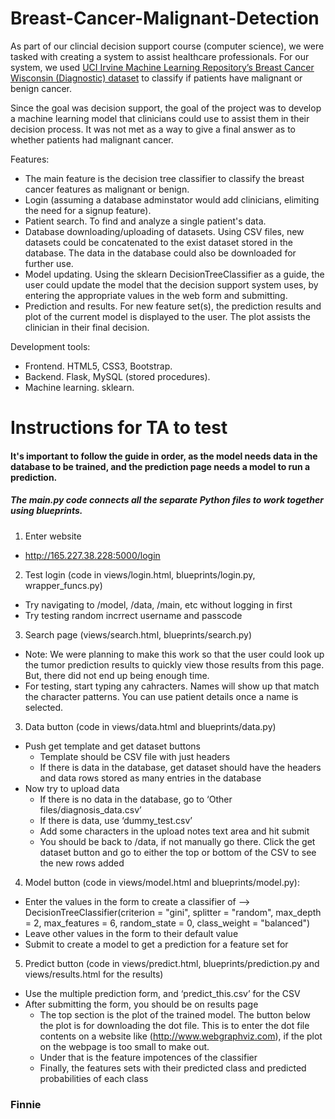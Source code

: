 # Breast-Cancer-Malignant-Detection

As part of our clincial decision support course (computer science), we were tasked with creating a system to assist healthcare professionals. For our system, we used [UCI Irvine Machine Learning Repository’s Breast Cancer Wisconsin (Diagnostic) dataset](http://archive.ics.uci.edu/ml/datasets/Breast+Cancer) to classify if patients have malignant or benign cancer.

Since the goal was decision support, the goal of the project was to develop a machine learning model that clinicians could use to assist them in their decision process. It was not met as a way to give a final answer as to whether patients had malignant cancer.

Features:
- The main feature is the decision tree classifier to classify the breast cancer features as malignant or benign.
- Login (assuming a database adminstator would add clinicians, elimiting the need for a signup feature).
- Patient search. To find and analyze a single patient's data.
- Database downloading/uploading of datasets. Using CSV files, new datasets could be concatenated to the exist dataset stored in the database. The data in the database could also be downloaded for further use.
- Model updating. Using the sklearn DecisionTreeClassifier as a guide, the user could update the model that the decision support system uses, by entering the appropriate values in the web form and submitting.
- Prediction and results. For new feature set(s), the prediction results and plot of the current model is displayed to the user. The plot assists the clinician in their final decision.

Development tools:
- Frontend. HTML5, CSS3, Bootstrap.
- Backend. Flask, MySQL (stored procedures).
- Machine learning. sklearn.


# Instructions for TA to test
#### It's important to follow the guide in order, as the model needs data in the database to be trained, and the prediction page needs a model to run a prediction.
##### The main.py code connects all the separate Python files to work together using blueprints.
1. Enter website
  - http://165.227.38.228:5000/login
2. Test login (code in views/login.html, blueprints/login.py, wrapper_funcs.py)
  - Try navigating to /model, /data, /main, etc without logging in first
  - Try testing random incrrect username and passcode
3. Search page (views/search.html, blueprints/search.py)
  - Note: We were planning to make this work so that the user could look up the tumor prediction results to quickly view those results from this page. But, there did not end up being enough time.
  - For testing, start typing any cahracters. Names will show up that match the character patterns. You can use patient details once a name is selected.
3. Data button (code in views/data.html and blueprints/data.py)
  - Push get template and get dataset buttons
	  - Template should be CSV file with just headers
	  - If there is data in the database, get dataset should have the headers and data rows stored as many entries in the database
  - Now try to upload data
	  - If there is no data in the database, go to ‘Other files/diagnosis_data.csv’
	  - If there is data, use ‘dummy_test.csv’
	  - Add some characters in the upload notes text area and hit submit
	  - You should be back to /data, if not manually go there. Click the get dataset button and go to either the top or bottom of the CSV to see the new rows added
4. Model button (code in views/model.html and blueprints/model.py):
  - Enter the values in the form to create a classifier of --> DecisionTreeClassifier(criterion = "gini", splitter = "random",  max_depth = 2, max_features = 6, random_state = 0, class_weight = "balanced")
  - Leave other values in the form to their default value
  - Submit to create a model to get a prediction for a feature set for
5. Predict button (code in views/predict.html, blueprints/prediction.py and views/results.html for the results)
  - Use the multiple prediction form, and ‘predict_this.csv’ for the CSV
  - After submitting the form, you should be on results page
	  - The top section is the plot of the trained model. The button below the plot is for downloading the dot file. This is to enter the dot file contents on a website like (http://www.webgraphviz.com), if the plot on the webpage is too small to make out.
	  - Under that is the feature impotences of the classifier
	  - Finally, the features sets with their predicted class and predicted probabilities of each class
### Finnie

